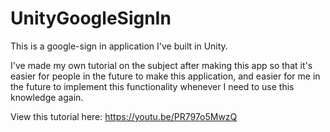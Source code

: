 # UnityGoogleSignIn
This is a google-sign in application I've built in Unity.

I've made my own tutorial on the subject after making this app so that it's easier for people in the future to make this application, and easier for me in the future to implement this functionality whenever I need to use this knowledge again.

View this tutorial here: https://youtu.be/PR797o5MwzQ
